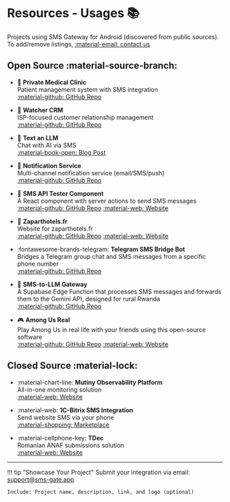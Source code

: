 # Resources - Usages 📚

Projects using SMS Gateway for Android (discovered from public sources).  
To add/remove listings, [:material-email: contact us](mailto:support@sms-gate.app)

## Open Source :material-source-branch:

<div class="grid cards" markdown>

- :hospital: **Private Medical Clinic**  
  Patient management system with SMS integration  
  [:material-github: GitHub Repo](https://github.com/Tam-Vu/Private-medical-clinic)

- :office: **Watcher CRM**  
  ISP-focused customer relationship management  
  [:material-github: GitHub Repo](https://github.com/Mapiiik/Watcher-CRM)

- :robot: **Text an LLM**  
  Chat with AI via SMS  
  [:material-book-open: Blog Post](https://benkaiser.dev/text-an-llm/)
  
- :bell: **Notification Service**  
  Multi-channel notification service (email/SMS/push)  
  [:material-github: GitHub Repo](https://github.com/kpriyanshu2003/notfication-service)

- :rocket: **SMS API Tester Component**  
  A React component with server actions to send SMS messages  
  [:material-github: GitHub Repo](https://github.com/yas1nshah/sms-gate-api-tester)
  [:material-web: Website](https://sms-gate-api.vercel.app/)

- :hotel: **Zaparthotels.fr**  
  Website for zaparthotels.fr  
  [:material-github: GitHub Repo](https://github.com/zaparthotels/zaparthotels.fr)
  [:material-web: Website](https://zaparthotels.fr/)

- :fontawesome-brands-telegram: **Telegram SMS Bridge Bot**  
  Bridges a Telegram group chat and SMS messages from a specific phone number  
  [:material-github: GitHub Repo](https://github.com/TopPelemeshka/telegram-sms-bridge)

- :robot: **SMS-to-LLM Gateway**  
  A Supabase Edge Function that processes SMS messages and forwards them to the Gemini API, designed for rural Rwanda  
  [:material-github: GitHub Repo](https://github.com/J0/sms-to-llm)

- :video_game: **Among Us Real**  
  Play Among Us in real life with your friends using this open-source software  
  [:material-github: GitHub Repo](https://github.com/Merlode11/Among-Us-Real)
  [:material-web: Website](https://merlode11.github.io/Among-Us-Real/)
</div>

## Closed Source :material-lock:

<div class="grid cards" markdown>

- :material-chart-line: **Mutiny Observability Platform**  
  All-in-one monitoring solution  
  [:material-web: Website](https://www.mutiny.com)

- :material-web: **1C-Bitrix SMS Integration**  
  Send website SMS via your phone  
  [:material-shopping: Marketplace](https://marketplace.1c-bitrix.ru/solutions/runetlab.sms/)

- :material-cellphone-key: **TDec**  
  Romanian ANAF submissions solution  
  [:material-web: Website](https://www.tdec.ro)

</div>

---

!!! tip "Showcase Your Project"
    Submit your integration via email:
    [support@sms-gate.app](mailto:support@sms-gate.app?subject=Add%20Project%20to%20Resources)

    Include: Project name, description, link, and logo (optional)
